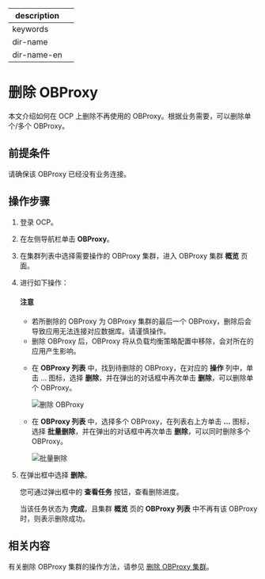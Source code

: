 |description||
|---|---|
|keywords||
|dir-name||
|dir-name-en||

# 删除 OBProxy

本文介绍如何在 OCP 上删除不再使用的 OBProxy。根据业务需要，可以删除单个/多个 OBProxy。

## 前提条件

请确保该 OBProxy 已经没有业务连接。

## 操作步骤

1. 登录 OCP。

2. 在左侧导航栏单击 **OBProxy**。

3. 在集群列表中选择需要操作的 OBProxy 集群，进入 OBProxy 集群 **概览** 页面。

4. 进行如下操作：

   <main id="notice" type='notice'>
   <h4>注意</h4>
   <p><ul>
   <li>若所删除的 OBProxy 为 OBProxy 集群的最后一个 OBProxy，删除后会导致应用无法连接对应数据库。请谨慎操作。</li>
   <li>删除 OBProxy 后，OBProxy 将从负载均衡策略配置中移除，会对所在的应用产生影响。</li>
   </ul></p>
   </main>

   * 在 **OBProxy 列表** 中，找到待删除的 OBProxy，在对应的 **操作** 列中，单击 ... 图标，选择 **删除**，并在弹出的对话框中再次单击 **删除**，可以删除单个 OBProxy。

      ![删除 OBProxy](https://obbusiness-private.oss-cn-shanghai.aliyuncs.com/doc/img/observer-enterprise/V4.1.0/user-guide/odp-management/delete-an-odp.png)

   * 在 **OBProxy 列表** 中，选择多个 OBProxy，在列表右上方单击 **...** 图标，选择 **批量删除**，并在弹出的对话框中再次单击 **删除**，可以同时删除多个 OBProxy。
  
      ![批量删除](https://obbusiness-private.oss-cn-shanghai.aliyuncs.com/doc/img/observer-enterprise/V4.1.0/user-guide/odp-management/delete-odps.png)

5. 在弹出框中选择 **删除**。

   您可通过弹出框中的 **查看任务** 按钮，查看删除进度。

   当该任务状态为 **完成**，且集群 **概览** 页的 **OBProxy 列表** 中不再有该 OBProxy 时，则表示删除成功。

## 相关内容

有关删除 OBProxy 集群的操作方法，请参见 [删除 OBProxy 集群](../200.manage-obproxy-clusters/300.delete-obproxy-cluster.md)。
